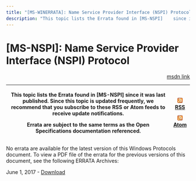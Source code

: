 ```yaml
---
title: "[MS-WINERRATA]: Name Service Provider Interface (NSPI) Protocol"
description: "This topic lists the Errata found in [MS-NSPI]    since it was last published. Since this topic is updated frequently, we    recommend that you"
---
```


# [MS-NSPI]: Name Service Provider Interface (NSPI) Protocol

<p align="right"><a href="https://msdn.microsoft.com/en-us/library/102411a2-1c1c-4123-859a-a7cb5e45e58f">msdn link</a></p>
<p> </p>

<table>
 <thead>
  <tr>
   <th>
   <p>This topic lists the Errata found in [MS-NSPI]
   since it was last published. Since this topic is updated frequently, we
   recommend that you subscribe to these RSS or Atom feeds to receive update
   notifications.</p>
   <p>Errata are subject to the same terms as the
   Open Specifications documentation referenced.</p>
   </th>
   <th>
   <p><img id="Picture 314" src="MS-WINERRATA_files/image002.png"><span><a href="http://blogs.msdn.com/b/protocol_content_errata/rss.aspx">RSS</a></span>
   </p>
   <p><img id="Picture 313" src="MS-WINERRATA_files/image002.png"><span><a href="http://blogs.msdn.com/b/protocol_content_errata/atom.aspx">Atom</a></span>
   </p>
   <p> </p>
   </th>
  </tr>
 </thead>
</table>

<p>No errata are available for the latest version of this
Windows Protocols document. To view a PDF file of the errata for the previous
versions of this document, see the following ERRATA Archives:</p>

<p>June 1, 2017 - <span><a href="https://winprotocoldoc.blob.core.windows.net/productionwindowsarchives/MS-WINERRATA/%5bMS-WINERRATA%5d-170601.pdf">Download</a></span></p>


                